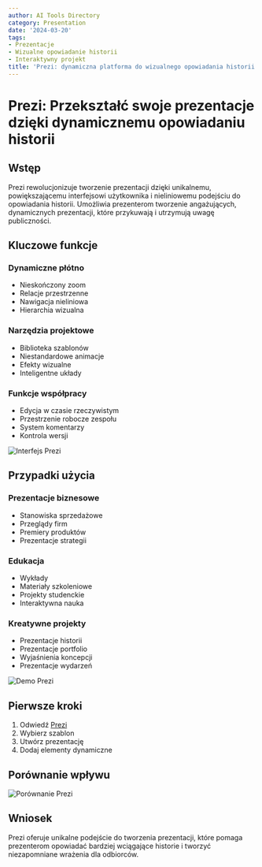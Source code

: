 ```yaml
---
author: AI Tools Directory
category: Presentation
date: '2024-03-20'
tags:
- Prezentacje
- Wizualne opowiadanie historii
- Interaktywny projekt
title: 'Prezi: dynamiczna platforma do wizualnego opowiadania historii'
---
```


# Prezi: Przekształć swoje prezentacje dzięki dynamicznemu opowiadaniu historii

## Wstęp

Prezi rewolucjonizuje tworzenie prezentacji dzięki unikalnemu, powiększającemu interfejsowi użytkownika i nieliniowemu podejściu do opowiadania historii. Umożliwia prezenterom tworzenie angażujących, dynamicznych prezentacji, które przykuwają i utrzymują uwagę publiczności.

## Kluczowe funkcje

### Dynamiczne płótno
- Nieskończony zoom
- Relacje przestrzenne
- Nawigacja nieliniowa
- Hierarchia wizualna

### Narzędzia projektowe
- Biblioteka szablonów
- Niestandardowe animacje
- Efekty wizualne
- Inteligentne układy

### Funkcje współpracy
- Edycja w czasie rzeczywistym
- Przestrzenie robocze zespołu
- System komentarzy
- Kontrola wersji

![Interfejs Prezi](/imgs/prezi/interface.jpg)

## Przypadki użycia

### Prezentacje biznesowe
- Stanowiska sprzedażowe
- Przeglądy firm
- Premiery produktów
- Prezentacje strategii

### Edukacja
- Wykłady
- Materiały szkoleniowe
- Projekty studenckie
- Interaktywna nauka

### Kreatywne projekty
- Prezentacje historii
- Prezentacje portfolio
- Wyjaśnienia koncepcji
- Prezentacje wydarzeń

![Demo Prezi](/imgs/prezi/demo.jpg)

## Pierwsze kroki

1. Odwiedź [Prezi](https://prezi.com)
2. Wybierz szablon
3. Utwórz prezentację
4. Dodaj elementy dynamiczne

## Porównanie wpływu

![Porównanie Prezi](/imgs/prezi/comparison.jpg)

## Wniosek

Prezi oferuje unikalne podejście do tworzenia prezentacji, które pomaga prezenterom opowiadać bardziej wciągające historie i tworzyć niezapomniane wrażenia dla odbiorców.